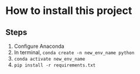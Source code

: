 # How to install this project
## Steps
1. Configure Anaconda
2. In terminal, `conda create -n new_env_name python`
3. `conda activate new_env_name`
4. `pip install -r requirements.txt`